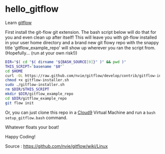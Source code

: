 # hello_gitflow

Learn [gitflow](https://github.com/nvie/gitflow)

First install the git-flow git extension. The bash script below will do that for you and even clean up after itself! This will leave you with git-flow installed in your user home directory and a brand new git flowy repo with the snappy title 'gitflow_example_repo' will show up wherever you ran the script from. (Hopefully... (run at your own risk!))

```bash
DIR="$( cd "$( dirname "${BASH_SOURCE[0]}" )" && pwd )"
THIS_SCRIPT=`basename "$0"`
cd $HOME
curl -OL https://raw.github.com/nvie/gitflow/develop/contrib/gitflow-installer.sh
chmod +x gitflow-installer.sh
sudo ./gitflow-installer.sh
rm $DIR/$THIS_SCRIPT
mkdir $DIR/gitflow_example_repo
cd $DIR/gitflow_example_repo
git flow init
```

Or, you can just clone this repo in a [Cloud9](https://ide.c9.io) Virtual Machine and run a `bash setup_gitflow.bash` command. 

Whatever floats your boat!

Happy Coding!

Source : https://github.com/nvie/gitflow/wiki/Linux
